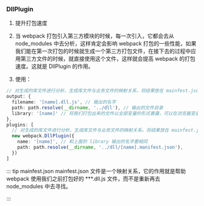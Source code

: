 ### DllPlugin
  1. 提升打包速度

  2. 当 webpack 打包引入第三方模块的时候，每一次引入，它都会去从 node_modules 中去分析，这样肯定会影响 webpack 打包的一些性能，如果我们能在第一次打包的时候就生成一个第三方打包文件，在接下去的过程中应用第三方文件的时候，就直接使用这个文件，这样就会提高 webpack 的打包速度。这就是 DllPlugin 的作用。

  3. 使用：
  ```ts
  // 对生成的库文件进行分析，生成库文件与业务文件的映射关系，将结果放在 mainfest.json 文件中
  output: {
    filename: '[name].dll.js', // 输出的名字
    path: path.resolve(__dirname, '../dll'), // 输出的文件目录
    library: '[name]' // 将我们打包出来的文件以全部变量的形式暴露，可以在浏览器变量的名字进行访问
  },
  plugins: [
    // 对生成的库文件进行分析，生成库文件与业务文件的映射关系，将结果放在 mainfest.json 文件中
    new webpack.DllPlugin({
      name: '[name]', // 和上面的 library 输出的名字要相同
      path: path.resolve(__dirname, '../dll/[name].manifest.json'),
    })
  ]
  ```
  ::: tip mainfest.json
  mainfest.json 文件是一个映射关系，它的作用就是帮助 webpack 使用我们之前打包好的 ***.dll.js 文件，而不是重新再去 node_modules 中去寻找。
  <!-- 更详细使用方法见百度 -->
  :::